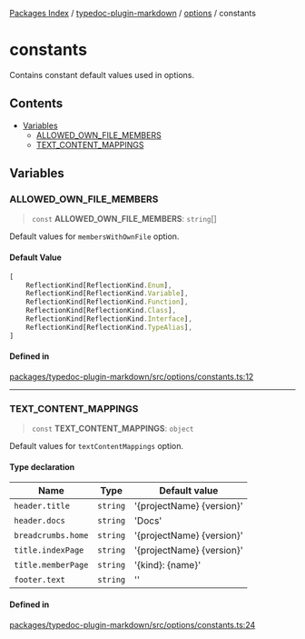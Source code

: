 [Packages Index](../../../../README.md) / [typedoc-plugin-markdown](../../../README.md) / [options](../../README.md) / constants

# constants

Contains constant default values used in options.

## Contents

* [Variables](#variables)
  * [ALLOWED\_OWN\_FILE\_MEMBERS](#allowed_own_file_members)
  * [TEXT\_CONTENT\_MAPPINGS](#text_content_mappings)

## Variables

### ALLOWED\_OWN\_FILE\_MEMBERS

> `const` **ALLOWED\_OWN\_FILE\_MEMBERS**: `string`\[]

Default values for `membersWithOwnFile` option.

#### Default Value

```ts
[
    ReflectionKind[ReflectionKind.Enum],
    ReflectionKind[ReflectionKind.Variable],
    ReflectionKind[ReflectionKind.Function],
    ReflectionKind[ReflectionKind.Class],
    ReflectionKind[ReflectionKind.Interface],
    ReflectionKind[ReflectionKind.TypeAlias],
]
```

#### Defined in

[packages/typedoc-plugin-markdown/src/options/constants.ts:12](https://github.com/typedoc2md/typedoc-plugin-markdown/blob/ca82c8abd3682b5495f6a7750ba0ce30ff4e4f1e/packages/typedoc-plugin-markdown/src/options/constants.ts#L12)

***

### TEXT\_CONTENT\_MAPPINGS

> `const` **TEXT\_CONTENT\_MAPPINGS**: `object`

Default values for `textContentMappings` option.

#### Type declaration

| Name               | Type     | Default value               |
| ------------------ | -------- | --------------------------- |
| `header.title`     | `string` | '\{projectName} \{version}' |
| `header.docs`      | `string` | 'Docs'                      |
| `breadcrumbs.home` | `string` | '\{projectName} \{version}' |
| `title.indexPage`  | `string` | '\{projectName} \{version}' |
| `title.memberPage` | `string` | '\{kind}: \{name}'          |
| `footer.text`      | `string` | ''                          |

#### Defined in

[packages/typedoc-plugin-markdown/src/options/constants.ts:24](https://github.com/typedoc2md/typedoc-plugin-markdown/blob/ca82c8abd3682b5495f6a7750ba0ce30ff4e4f1e/packages/typedoc-plugin-markdown/src/options/constants.ts#L24)
